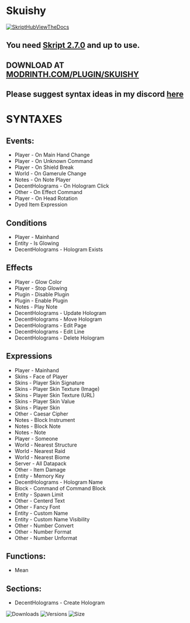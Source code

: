# Skuishy

[![SkriptHubViewTheDocs](http://skripthub.net/static/addon/ViewTheDocsButton.png)](http://skripthub.net/docs/?addon=Skuishy)

## You need [Skript 2.7.0](https://github.com/SkriptLang/Skript) and up to use.

## DOWNLOAD AT [MODRINTH.COM/PLUGIN/SKUISHY](https://modrinth.com/plugin/skuishy)

## Please suggest syntax ideas in my discord [here](https://discord.gg/66DF7pMdnp)

# SYNTAXES


## Events:
- Player - On Main Hand Change
- Player - On Unknown Command
- Player - On Shield Break
- World - On Gamerule Change
- Notes - On Note Player
- DecentHolograms - On Hologram Click
- Other - On Effect Command
- Player - On Head Rotation
- Dyed Item Expression


## Conditions
- Player - Mainhand
- Entity - Is Glowing
- DecentHolograms - Hologram Exists


## Effects
- Player - Glow Color
- Player - Stop Glowing
- Plugin - Disable Plugin
- Plugin - Enable Plugin
- Notes - Play Note
- DecentHolograms - Update Hologram
- DecentHolograms - Move Hologram
- DecentHolograms - Edit Page
- DecentHolograms - Edit Line
- DecentHolograms - Delete Hologram


## Expressions
- Player - Mainhand
- Skins - Face of Player
- Skins - Player Skin Signature
- Skins - Player Skin Texture (Image)
- Skins - Player Skin Texture (URL)
- Skins - Player Skin Value
- Skins - Player Skin
- Other - Caesar Cipher
- Notes - Block Instrument
- Notes - Block Note
- Notes - Note
- Player - Someone
- World - Nearest Structure
- World - Nearest Raid
- World - Nearest Biome
- Server - All Datapack
- Other - Item Damage
- Entity - Memory Key
- DecentHolograms - Hologram Name
- Block - Command of Command Block
- Entity - Spawn Limit
- Other - Centerd Text
- Other - Fancy Font
- Entity - Custom Name
- Entity - Custom Name Visibility
- Other - Number Convert
- Other - Number Format
- Other - Number Unformat



## Functions:
- Mean


## Sections:
- DecentHolograms - Create Hologram




![Downloads](https://img.shields.io/github/downloads/aabssmc/Skuishy/total) ![Versions](https://img.shields.io/github/v/release/aabssmc/Skuishy) ![Size](https://img.shields.io/github/repo-size/aabssmc/Skuishy)

